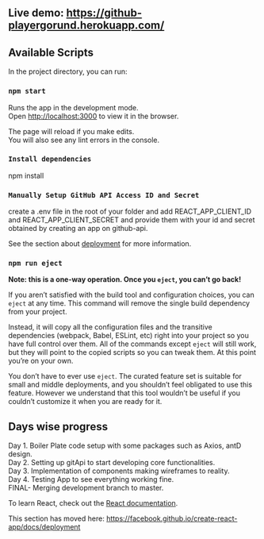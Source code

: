 ## Live demo: https://github-playergorund.herokuapp.com/
## Available Scripts

In the project directory, you can run:

### `npm start`

Runs the app in the development mode.<br />
Open [http://localhost:3000](http://localhost:3000) to view it in the browser.

The page will reload if you make edits.<br />
You will also see any lint errors in the console.

### `Install dependencies`

npm install

### `Manually Setup GitHub API Access ID and Secret`

create a .env file in the root of your folder and add REACT_APP_CLIENT_ID and REACT_APP_CLIENT_SECRET
and provide them with your id and secret obtained by creating an app on github-api.

See the section about [deployment](https://facebook.github.io/create-react-app/docs/deployment) for more information.

### `npm run eject`

**Note: this is a one-way operation. Once you `eject`, you can’t go back!**

If you aren’t satisfied with the build tool and configuration choices, you can `eject` at any time. This command will remove the single build dependency from your project.

Instead, it will copy all the configuration files and the transitive dependencies (webpack, Babel, ESLint, etc) right into your project so you have full control over them. All of the commands except `eject` will still work, but they will point to the copied scripts so you can tweak them. At this point you’re on your own.

You don’t have to ever use `eject`. The curated feature set is suitable for small and middle deployments, and you shouldn’t feel obligated to use this feature. However we understand that this tool wouldn’t be useful if you couldn’t customize it when you are ready for it.

## Days wise progress

Day 1. Boiler Plate code setup with some packages such as Axios, antD design. <br /> 
Day 2. Setting up gitApi to start developing core functionalities. <br /> 
Day 3. Implementation of components making wireframes to reality. <br /> 
Day 4. Testing App to see everything working fine. <br /> 
FINAL- Merging development branch to master. <br /> 

To learn React, check out the [React documentation](https://reactjs.org/).

This section has moved here: https://facebook.github.io/create-react-app/docs/deployment


